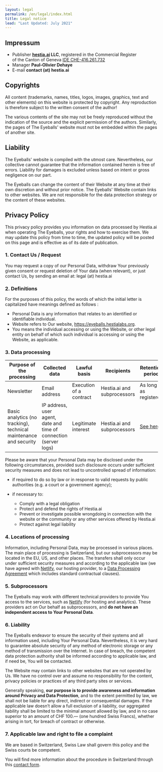 ```yaml
---
layout: legal
permalink: /en/legal/index.html
title: Legal notice
lead: "Last Updated: July 2021"
---
```

## Impressum

* Publisher **[hestia.ai](www.hestia.ai) LLC**, registered in the Commercial Register \
  of the Canton of Geneva [IDE CHE-416.261.732](https://www.zefix.ch/en/search/entity/list/firm/1224854?name=hestia.ai&searchType=exact)
* Manager **Paul-Olivier Dehaye**
* E-mail **contact (at) hestia.ai**

## Copyrights

All content (trademarks, names, titles, logos, images, graphics, text and other elements) on this website is protected by copyright. Any reproduction is therefore subject to the written consent of the author!

The various contents of the site may not be freely reproduced without the indication of the source and the explicit permission of the authors. Similarly, the pages of The Eyeballs' website must not be embedded within the pages of another site.

## Liability

The Eyeballs' website is compiled with the utmost care. Nevertheless, our collective cannot guarantee that the information contained herein is free of errors. Liability for damages is excluded unless based on intent or gross negligence on our part.

The Eyeballs can change the content of their Website at any time at their own discretion and without prior notice. The Eyeballs' Website contain links to other websites. We are not responsible for the data protection strategy or the content of these websites.

## Privacy Policy

This privacy policy provides you information on data processed by Hestia.ai when operating The Eyeballs, your rights and how to exercise them. We may update this policy from time to time, the updated policy will be posted on this page and is effective as of its date of publication.

### 1. Contact Us / Request

You may request a copy of our Personal Data, withdraw Your previously given consent or request deletion of Your data (when relevant), or just contact Us, by sending an email at: legal (at) hestia.ai

### 2. Definitions

For the purposes of this policy, the words of which the initial letter is capitalized have meanings defined as follows :

* Personal Data is any information that relates to an identified or identifiable individual.
* Website refers to Our website, [](<>)<https://eyeballs.hestialabs.org>.
* You means the individual accessing or using the Website, or other legal entity on behalf of which such individual is accessing or using the Website, as applicable.

### 3. Data processing

| Purpose of the processing                                         | Collected data                                                    | Lawful basis            | Recipients                  | Retention period                                        |
| ----------------------------------------------------------------- | ----------------------------------------------------------------- | ----------------------- | --------------------------- | ------------------------------------------------------- |
| Newsletter                                                        | Email address                                                     | Execution of a contract | Hestia.ai and subprocessors | As long as registered                                   |
| Basic analytics (no tracking), technical maintenance and security | IP address, user agent, date and time of connection (server logs) | Legitimate interest     | Hestia.ai and subprocessors | [See here](https://www.netlify.com/products/analytics/) |

Please be aware that your Personal Data may be disclosed under the following circumstances, provided such disclosure occurs under sufficient security measures and does not lead to uncontrolled spread of information:

* if required to do so by law or in response to valid requests by public authorities (e.g. a court or a government agency);
* if necessary to:

  * Comply with a legal obligation 
  * Protect and defend the rights of Hestia.ai 
  * Prevent or investigate possible wrongdoing in connection with the website or the community or any other services offered by Hestia.ai
  * Protect against legal liability 

### 4. Locations of processing

Information, including Personal Data, may be processed in various places. The main place of processing is Switzerland, but our subprocessors may be located in the EU, US, and other places. The transfers shall only occur under sufficient security measures and according to the applicable law (we have agreed with [Netlify](https://www.netlify.com/), our hosting provider, to a [Data Processing Agreement](https://www.netlify.com/v3/static/pdf/netlify-dpa.pdf) which includes standard contractual clauses).

### 5. Subprocessors

The Eyeballs may work with different technical providers to provide You access to the services, such as [Netlify](https://www.netlify.com/) (for hosting and analytics). These providers act on Our behalf as subprocessors, and **do not have an independent access to Your Personal Data**.

### 6. Liability

The Eyeballs endeavor to ensure the security of their systems and all information used, including Your Personal Data. Nevertheless, it is very hard to guarantee absolute security of any method of electronic storage or any method of transmission over the Internet. In case of breach, the competent data protection authority shall be informed according to applicable law, and if need be, You will be contacted.

The Website may contain links to other websites that are not operated by Us. We have no control over and assume no responsibility for the content, privacy policies or practices of any third party sites or services.

Generally speaking, **our purpose is to provide awareness and information around Privacy and Data Protection**, and to the extent permitted by law, we shall not be liable for any direct, indirect or consequential damages. If the applicable law doesn’t allow a full exclusion of a liability, our aggregated liability shall be limited to the minimal amount allowed by law, and in no case superior to an amount of CHF 100.— (one hundred Swiss Francs), whether arising in tort, for breach of contract or otherwise.

### 7. Applicable law and right to file a complaint

We are based in Switzerland, Swiss Law shall govern this policy and the Swiss courts be competent.

You will find more information about the procedure in Switzerland through this [contact form](https://www.edoeb.admin.ch/edoeb/fr/home/le-pfpdt/contact/formulaire-de-contact.html).